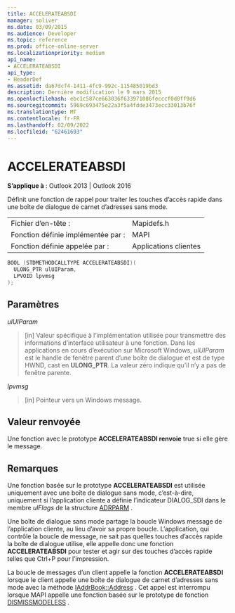 ```yaml
---
title: ACCELERATEABSDI
manager: soliver
ms.date: 03/09/2015
ms.audience: Developer
ms.topic: reference
ms.prod: office-online-server
ms.localizationpriority: medium
api_name:
- ACCELERATEABSDI
api_type:
- HeaderDef
ms.assetid: da67dcf4-1411-4fc9-992c-115485019bd3
description: Dernière modification le 9 mars 2015
ms.openlocfilehash: ebc1c587ce663036f633971086fecccf0d0ff9d6
ms.sourcegitcommit: 5969c693475e22a3f5a4fdde3473ecc33013b76f
ms.translationtype: MT
ms.contentlocale: fr-FR
ms.lasthandoff: 02/09/2022
ms.locfileid: "62461693"
---
```

# <a name="accelerateabsdi"></a>ACCELERATEABSDI
 
**S’applique à** : Outlook 2013 | Outlook 2016 
  
Définit une fonction de rappel pour traiter les touches d’accès rapide dans une boîte de dialogue de carnet d’adresses sans mode. 
  
|||
|:-----|:-----|
|Fichier d’en-tête :  <br/> |Mapidefs.h  <br/> |
|Fonction définie implémentée par :  <br/> |MAPI  <br/> |
|Fonction définie appelée par :  <br/> |Applications clientes  <br/> |
   
```cpp
BOOL (STDMETHODCALLTYPE ACCELERATEABSDI)( 
  ULONG_PTR ulUIParam,
  LPVOID lpvmsg
);
```

## <a name="parameters"></a>Paramètres

 _ulUIParam_
  
> [in] Valeur spécifique à l’implémentation utilisée pour transmettre des informations d’interface utilisateur à une fonction. Dans les applications en cours d’exécution sur Microsoft Windows, _ulUIParam_ est le handle de fenêtre parent d’une boîte de dialogue et est de type HWND, cast en **ULONG_PTR**. La valeur zéro indique qu’il n’y a pas de fenêtre parente. 
    
 _lpvmsg_
  
> [in] Pointeur vers un Windows message.
    
## <a name="return-value"></a>Valeur renvoyée

Une fonction avec le prototype **ACCELERATEABSDI renvoie** true si elle gère le message. 
  
## <a name="remarks"></a>Remarques

Une fonction basée sur le prototype **ACCELERATEABSDI** est utilisée uniquement avec une boîte de dialogue sans mode, c’est-à-dire, uniquement si l’application cliente a définie l’indicateur DIALOG_SDI dans le membre _ulFlags_ de la structure [ADRPARM](adrparm.md) . 
  
Une boîte de dialogue sans mode partage la boucle Windows message de l’application cliente, au lieu d’avoir sa propre boucle. L’application, qui contrôle la boucle de message, ne sait pas quelles touches d’accès rapide la boîte de dialogue utilise, elle appelle donc une fonction **ACCELERATEABSDI** pour tester et agir sur des touches d’accès rapide telles que Ctrl+P pour l’impression. 
  
La boucle de messages d’un client appelle la fonction **ACCELERATEABSDI** lorsque le client appelle une boîte de dialogue de carnet d’adresses sans mode avec la méthode [IAddrBook::Address](iaddrbook-address.md) . Cet appel est interrompu lorsque MAPI appelle une fonction basée sur le prototype de fonction [DISMISSMODELESS](dismissmodeless.md) . 
  

